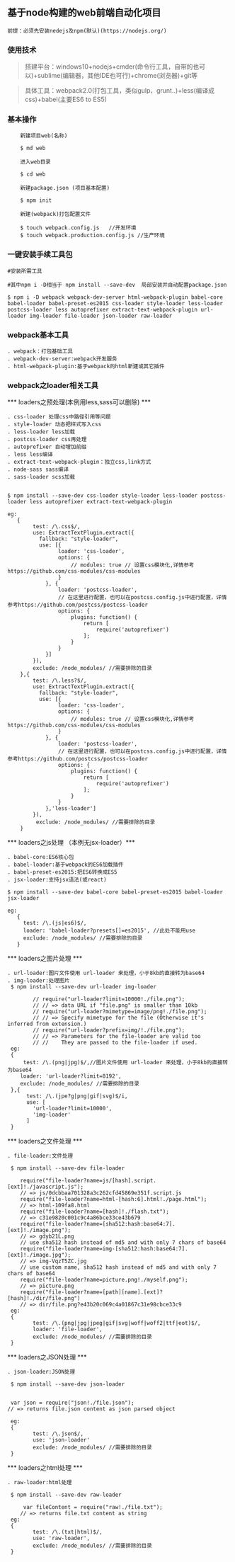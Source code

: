 ## 基于node构建的web前端自动化项目
    前提：必须先安装nedejs及npm(默认)(https://nodejs.org/)

### 使用技术

> 搭建平台：windows10+nodejs+cmder(命令行工具，自带的也可以)+sublime(编辑器，其他IDE也可行)+chrome(浏览器)+git等

>具体工具：webpack2.0(打包工具，类似gulp、grunt..)+less(编译成css)+babel(主要ES6 to ES5)

### 基本操作
```
    新建项目web(名称)

    $ md web

    进入web目录

    $ cd web

    新建package.json (项目基本配置)

    $ npm init

    新建(webpack)打包配置文件

    $ touch webpack.config.js   //开发环境
    $ touch webpack.production.config.js //生产环境

```

### 一键安装手续工具包

```
#安装所需工具

#其中npm i -D相当于 npm install --save-dev  局部安装并自动配置package.json

$ npm i -D webpack webpack-dev-server html-webpack-plugin babel-core babel-loader babel-preset-es2015 css-loader style-loader less-loader  postcss-loader less autoprefixer extract-text-webpack-plugin url-loader img-loader file-loader json-loader raw-loader

```

### webpack基本工具

    . webpack：打包基础工具
    . webpack-dev-server:webpack开发服务
    . html-webpack-plugin:基于webpack的html新建或其它插件

### webpack之loader相关工具

*** loaders之预处理(本例用less,sass可以删除) ***

    . css-loader 处理css中路径引用等问题
    . style-loader 动态把样式写入css
    . less-loader less加载
    . postcss-loader css再处理
    . autoprefixer 自动增加前缀
    . less less编译
    . extract-text-webpack-plugin：独立css,link方式 
    . node-sass sass编译
    . sass-loader scss加载


    $ npm install --save-dev css-loader style-loader less-loader postcss-loader less autoprefixer extract-text-webpack-plugin

    eg:
       {
            test: /\.css$/,
            use: ExtractTextPlugin.extract({
              fallback: "style-loader",
              use: [{
                    loader: 'css-loader',
                    options: {
                        // modules: true // 设置css模块化,详情参考https://github.com/css-modules/css-modules
                    }
                }, {
                    loader: 'postcss-loader',
                    // 在这里进行配置，也可以在postcss.config.js中进行配置，详情参考https://github.com/postcss/postcss-loader
                    options: {
                        plugins: function() {
                            return [
                                require('autoprefixer')
                            ];
                        }
                    }
                }]
            }),
            exclude: /node_modules/ //需要排除的目录
        },{
            test: /\.less?$/,
            use: ExtractTextPlugin.extract({
              fallback: "style-loader",
              use: [{
                    loader: 'css-loader',
                    options: {
                        // modules: true // 设置css模块化,详情参考https://github.com/css-modules/css-modules
                    }
                }, {
                    loader: 'postcss-loader',
                    // 在这里进行配置，也可以在postcss.config.js中进行配置，详情参考https://github.com/postcss/postcss-loader
                    options: {
                        plugins: function() {
                            return [
                                require('autoprefixer')
                            ];
                        }
                    }
                },'less-loader']
            }),
             exclude: /node_modules/ //需要排除的目录
        }

*** loaders之js处理 （本例无jsx-loader）***

    . babel-core:ES6核心包
    . babel-loader:基于webpack的ES6加载插件
    . babel-preset-es2015:把ES6转换成ES5
    . jsx-loader:支持jsx语法(或react)

    $ npm install --save-dev babel-core babel-preset-es2015 babel-loader jsx-loader

    eg:
       {
         test: /\.(js|es6)$/,
         loader: 'babel-loader?presets[]=es2015', //此处不能用use
         exclude: /node_modules/ //需要排除的目录
       }

*** loaders之图片处理 ***

    . url-loader:图片文件使用 url-loader 来处理，小于8kb的直接转为base64
    . img-loader:处理图片
     $ npm install --save-dev url-loader img-loader

            // require("url-loader?limit=10000!./file.png");
            // // => data URL if "file.png" is smaller than 10kb
            // require("url-loader?mimetype=image/png!./file.png");
            // // => Specify mimetype for the file (Otherwise it's inferred from extension.)
            // require("url-loader?prefix=img/!./file.png");
            // // => Parameters for the file-loader are valid too
            // //    They are passed to the file-loader if used.
     eg:
     {
         test: /\.(png|jpg)$/,//图片文件使用 url-loader 来处理，小于8kb的直接转为base64
        loader: 'url-loader?limit=8192',
        exclude: /node_modules/ //需要排除的目录
     },{
          test: /\.(jpe?g|png|gif|svg)$/i,
          use: [
            'url-loader?limit=10000',
            'img-loader'
          ]
     }


*** loaders之文件处理 ***

    . file-loader:文件处理

     $ npm install --save-dev file-loader

        require("file-loader?name=js/[hash].script.[ext]!./javascript.js");
        // => js/0dcbbaa701328a3c262cfd45869e351f.script.js
        require("file-loader?name=html-[hash:6].html!./page.html");
        // => html-109fa8.html
        require("file-loader?name=[hash]!./flash.txt");
        // => c31e9820c001c9c4a86bce33ce43b679
        require("file-loader?name=[sha512:hash:base64:7].[ext]!./image.png");
        // => gdyb21L.png
        // use sha512 hash instead of md5 and with only 7 chars of base64
        require("file-loader?name=img-[sha512:hash:base64:7].[ext]!./image.jpg");
        // => img-VqzT5ZC.jpg
        // use custom name, sha512 hash instead of md5 and with only 7 chars of base64
        require("file-loader?name=picture.png!./myself.png");
        // => picture.png
        require("file-loader?name=[path][name].[ext]?[hash]!./dir/file.png")
        // => dir/file.png?e43b20c069c4a01867c31e98cbce33c9
     eg:
     {
            test: /\.(png|jpg|jpeg|gif|svg|woff|woff2|ttf|eot)$/,
            loader: 'file-loader',
            exclude: /node_modules/ //需要排除的目录
     }

*** loaders之JSON处理 ***

    . json-loader:JSON处理

     $ npm install --save-dev json-loader


     var json = require("json!./file.json");
    // => returns file.json content as json parsed object 

     eg:
     {
            test: /\.json$/,
            use: 'json-loader'
            exclude: /node_modules/ //需要排除的目录
     }

*** loaders之html处理 ***

    . raw-loader:html处理

     $ npm install --save-dev raw-loader

         var fileContent = require("raw!./file.txt");
        // => returns file.txt content as string 
     eg:
     {
            test: /\.(txt|html)$/,
            use: 'raw-loader',
            exclude: /node_modules/ //需要排除的目录
     }